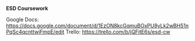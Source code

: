 <b>ESD Coursework</b>

Google Docs: https://docs.google.com/document/d/1EzON8kcGqmuBOxPU8yLk2wBH51nPqSc4qcnttwjFmpE/edit
Trello: https://trello.com/b/jQFitE6s/esd-cw
